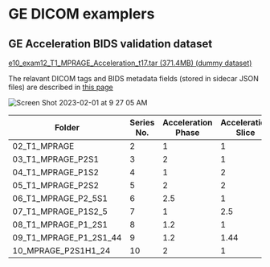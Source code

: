 # GE DICOM examplers

## GE Acceleration BIDS validation dataset

[e10_exam12_T1_MPRAGE_Acceleration_t17.tar (371.4MB) (dummy dataset)](https://gehealthcare-amer.my.salesforce.com/sfc/p/30000001F94O/a/3a000000YKJV/4x7le_OZaIGqLKUzIh4JlTQuKZxI0eIv0relvnX9KVE)

The relavant DICOM tags and BIDS metadata fields (stored in sidecar JSON files) are described in [this page](https://github.com/mr-jaemin/ge-mri/tree/main/DICOM)

![Screen Shot 2023-02-01 at 9 27 05 AM](https://user-images.githubusercontent.com/72111485/216192223-479acb29-6f76-4027-b681-7b1d369f0e57.png)


| Folder                 | Series No. | Acceleration Phase | Acceleration Slice | Acceleration HyperSense |
| ---------------------- | ---------- | ------------------ | ------------------ | ----------------------- |
| 02_T1_MPRAGE           | 2          | 1                  | 1                  | 1                       |
| 03_T1_MPRAGE_P2S1      | 3          | 2                  | 1                  | 1                       |
| 04_T1_MPRAGE_P1S2      | 4          | 1                  | 2                  | 1                       |
| 05_T1_MPRAGE_P2S2      | 5          | 2                  | 2                  | 1                       |
| 06_T1_MPRAGE_P2_5S1    | 6          | 2.5                | 1                  | 1                       |
| 07_T1_MPRAGE_P1S2_5    | 7          | 1                  | 2.5                | 1                       |
| 08_T1_MPRAGE_P1_2S1    | 8          | 1.2                | 1                  | 1                       |
| 09_T1_MPRAGE_P1_2S1_44 | 9          | 1.2                | 1.44               | 1                       |
| 10_MPRAGE_P2S1H1_24    | 10         | 2                  | 1                  | 1.24                    |

